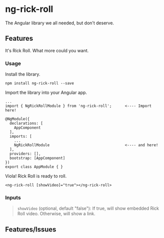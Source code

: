# ng-rick-roll

The Angular library we all needed, but don't deserve.

## Features

It's Rick Roll.  What more could you want.

### Usage
Install the library.
```
npm install ng-rick-roll --save
```

Import the library into your Angular app.
```
...
import { NgRickRollModule } from 'ng-rick-roll';      <---- Import here!

@NgModule({
  declarations: [
    AppComponent
  ],
  imports: [
    ...
    NgRickRollModule                                  <---- and here!
  ],
  providers: [],
  bootstrap: [AppComponent]
})
export class AppModule { }
```

Viola!  Rick Roll is ready to roll.
```
<ng-rick-roll [showVideo]="true"></ng-rick-roll>
```
### Inputs
> `showVideo` (optional, default "false"): If true, will show embedded Rick Roll video. Otherwise, will show a link. 

## Features/Issues
